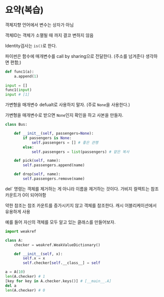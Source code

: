 # 요약(복습)

객체지향 언어에서 변수는 상자가 아님



객체ID는 객체가 소멸될 때 까지 결코 변하지 않음



Identity검사는 `is()`로 한다.



파이썬은 함수에 매개변수를 call by sharing으로 전달한다. (주소를 넘겨준다 생각하면 편함;)

```python
def func1(a):
    a.append(1)
    
input = []
func1(input)
input # [1]
```



가변형을 매개변수 defualt로 사용하지 말자. (주로 `None`을 사용한다.)



가변형을 매개변수로 받으면 `None`인지 확인을 하고 사본을 만들자.

```python
class Bus:

    def __init__(self, passengers=None):
        if passengers is None:
            self.passengers = [] # 좋은 관행
        else:
            self.passengers = list(passengers) # 얕은 복사

    def pick(self, name):
        self.passengers.append(name)

    def drop(self, name):
        self.passengers.remove(name)
```



del` 명령는 객체를 제거하는 게 아니라 이름을 제거하는 것이다. 가비지 컬렉트는 참조 카운트가 0이 되어야함



약한 참조는 참조 카운트를 증가시키지 않고 객체를 참조한다. 캐시 어블리케이션에서 유용하게 사용

예를 들어 자신의 객체를 모두 알고 있는 클래스를 만들어보자.

```python
import weakref

class A:
    checker = weakref.WeakValueDictionary()

    def __init__(self, x):
        self.x = x
        self.checker[self.__class__] = self

a = A(10)
len(A.checker) # 1
[key for key in A.checker.keys()] # [__main__.A]
del a
len(A.checker) # 0
```